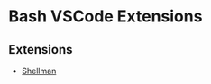 # Bash VSCode Extensions

## Extensions

* [Shellman](https://marketplace.visualstudio.com/items?itemName=Remisa.shellman)